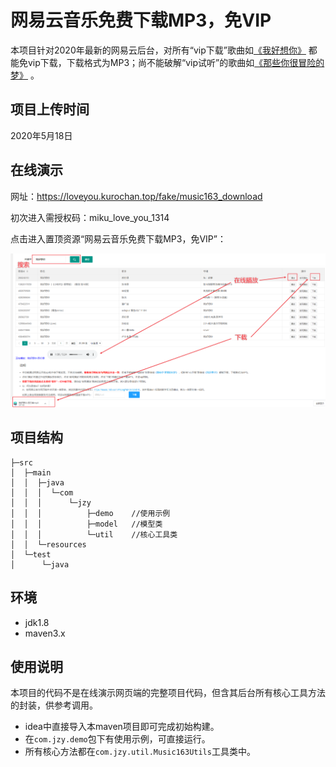 # 网易云音乐免费下载MP3，免VIP

本项目针对2020年最新的网易云后台，对所有“vip下载”歌曲如[《我好想你》](https://music.163.com/#/song?id=26524510) 都能免vip下载，下载格式为MP3；尚不能破解“vip试听”的歌曲如[《那些你很冒险的梦》](https://music.163.com/#/song?id=108138) 。

## 项目上传时间

2020年5月18日

## 在线演示

网址：https://loveyou.kurochan.top/fake/music163_download

初次进入需授权码：miku_love_you_1314

点击进入置顶资源“网易云音乐免费下载MP3，免VIP”：

![Snipaste_2020-05-18_12-21-40](git_screenshoot/Snipaste_2020-05-18_12-21-40.png)

## 项目结构

```
├─src
│  ├─main
│  │  ├─java
│  │  │  └─com
│  │  │      └─jzy
│  │  │          ├─demo    //使用示例
│  │  │          ├─model   //模型类
│  │  │          └─util    //核心工具类
│  │  └─resources
│  └─test
│      └─java
```

## 环境

- jdk1.8
- maven3.x

## 使用说明

本项目的代码不是在线演示网页端的完整项目代码，但含其后台所有核心工具方法的封装，供参考调用。

* idea中直接导入本maven项目即可完成初始构建。
* 在`com.jzy.demo`包下有使用示例，可直接运行。
* 所有核心方法都在`com.jzy.util.Music163Utils`工具类中。